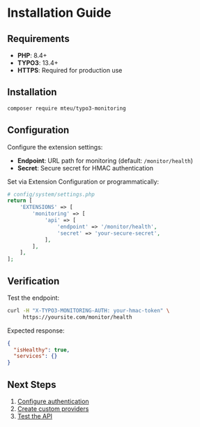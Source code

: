 # Installation Guide

## Requirements

- **PHP**: 8.4+
- **TYPO3**: 13.4+
- **HTTPS**: Required for production use

## Installation

```bash
composer require mteu/typo3-monitoring
```

## Configuration

Configure the extension settings:

- **Endpoint**: URL path for monitoring (default: `/monitor/health`)
- **Secret**: Secure secret for HMAC authentication

Set via Extension Configuration or programmatically:

```php
# config/system/settings.php
return [
    'EXTENSIONS' => [
        'monitoring' => [
            'api' => [
                'endpoint' => '/monitor/health',
                'secret' => 'your-secure-secret',
            ],
        ],
    ],
];
```

## Verification

Test the endpoint:

```bash
curl -H "X-TYPO3-MONITORING-AUTH: your-hmac-token" \
     https://yoursite.com/monitor/health
```

Expected response:
```json
{
  "isHealthy": true,
  "services": {}
}
```

## Next Steps

1. [Configure authentication](authorization.md)
2. [Create custom providers](providers.md)
3. [Test the API](api.md)
